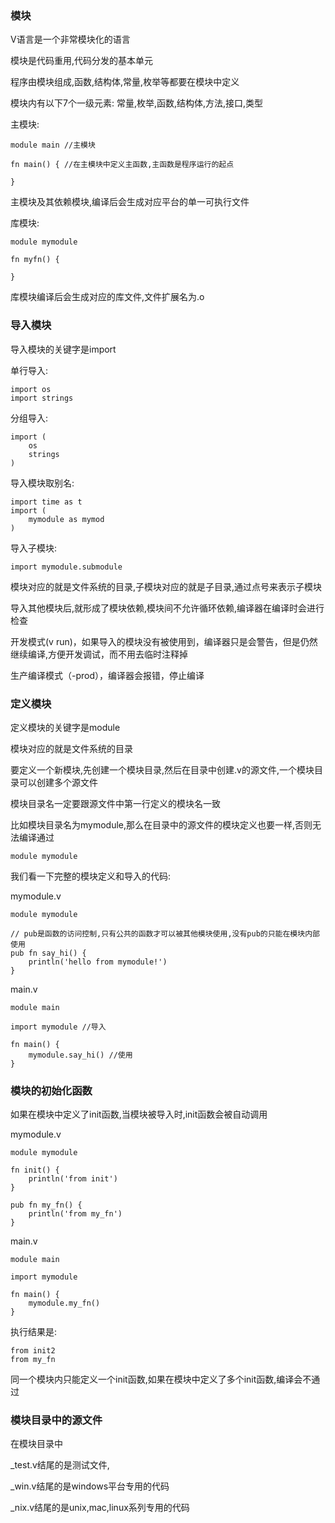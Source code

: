 ### 模块

V语言是一个非常模块化的语言

模块是代码重用,代码分发的基本单元

程序由模块组成,函数,结构体,常量,枚举等都要在模块中定义

模块内有以下7个一级元素: 常量,枚举,函数,结构体,方法,接口,类型

主模块:

```
module main //主模块

fn main() { //在主模块中定义主函数,主函数是程序运行的起点
	
}
```

主模块及其依赖模块,编译后会生成对应平台的单一可执行文件



库模块:

```
module mymodule

fn myfn() {

}
```

库模块编译后会生成对应的库文件,文件扩展名为.o



### 导入模块

导入模块的关键字是import

单行导入:

```vlang
import os
import strings
```

分组导入:

```
import (
	os
	strings
)
```

导入模块取别名:

```vlang
import time as t
import (
	mymodule as mymod
)
```

导入子模块:

```
import mymodule.submodule
```

模块对应的就是文件系统的目录,子模块对应的就是子目录,通过点号来表示子模块



导入其他模块后,就形成了模块依赖,模块间不允许循环依赖,编译器在编译时会进行检查

开发模式(v run)，如果导入的模块没有被使用到，编译器只是会警告，但是仍然继续编译,方便开发调试，而不用去临时注释掉

生产编译模式（-prod），编译器会报错，停止编译



### 定义模块

定义模块的关键字是module

模块对应的就是文件系统的目录

要定义一个新模块,先创建一个模块目录,然后在目录中创建.v的源文件,一个模块目录可以创建多个源文件

模块目录名一定要跟源文件中第一行定义的模块名一致

比如模块目录名为mymodule,那么在目录中的源文件的模块定义也要一样,否则无法编译通过

```
module mymodule
```



我们看一下完整的模块定义和导入的代码:

mymodule.v

```
module mymodule

// pub是函数的访问控制,只有公共的函数才可以被其他模块使用,没有pub的只能在模块内部使用
pub fn say_hi() {
	println('hello from mymodule!')
}
```

 main.v

```
module main

import mymodule //导入

fn main() {
	mymodule.say_hi() //使用
}
```

### 模块的初始化函数

如果在模块中定义了init函数,当模块被导入时,init函数会被自动调用

mymodule.v

```
module mymodule

fn init() {
    println('from init')
}

pub fn my_fn() {
    println('from my_fn')
}
```

main.v

```
module main

import mymodule

fn main() {
    mymodule.my_fn()
}
```

执行结果是:

```
from init2
from my_fn
```

同一个模块内只能定义一个init函数,如果在模块中定义了多个init函数,编译会不通过

### 模块目录中的源文件

在模块目录中

_test.v结尾的是测试文件,

_win.v结尾的是windows平台专用的代码

_nix.v结尾的是unix,mac,linux系列专用的代码



